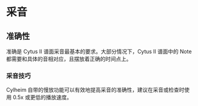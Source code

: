 # 采音

## 准确性

准确是 Cytus II 谱面采音最基本的要求。大部分情况下，Cytus II 谱面中的 Note 都需要和具体的音相对应，且摆放着正确的时间点上。

### 采音技巧

Cylheim 自带的慢放功能可以有效地提高采音的准确性，建议在采音或检查时使用 0.5x 或更低的播放速度。